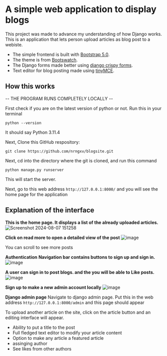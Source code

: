# A simple web application to display blogs
This project was made to advance my understanding of how Django works. This is an application that lets person upload articles as blog post to a webiste.
- The simple frontend is built with [Bootstrap 5.0](https://getbootstrap.com/docs/5.0/getting-started/introduction/).
- The theme is from [Bootswatch](https://bootswatch.com/). 
- The Django forms made better using [django crispy forms](https://pypi.org/project/django-crispy-forms/). 
- Text editor for blog posting made using [tinyMCE](https://django-tinymce.readthedocs.io/en/latest/installation.html).

## How this works
-- THE PROGRAM RUNS COMPLETELY LOCALLY --

First check if you are on the latest version of python or not. Run this in your terminal
```
python --version
```
It should say Python 3.11.4

Next, Clone this GitHub respository:
```
git clone https://github.com/nrngxv/blogsite.git
```

Next, cd into the directory where the git is cloned, and run this command
```
python manage.py runserver
```
This will start the server.

Next, go to this web address ```http://127.0.0.1:8000/``` and you will see the home page for the application

## Explanation of the interface
**This is the home page. It displays a list of the already uploaded articles.**
![Screenshot 2024-08-07 151258](https://github.com/user-attachments/assets/3d2450eb-7333-4be2-8a5f-4ff7c8dfd131)

**Click on read more to open a detailed view of the post**
![image](https://github.com/user-attachments/assets/00533118-3096-4134-9a13-5cdf38e39536)

You can scroll to see more posts

**Authentication**
**Navigation bar contains buttons to sign up and sign in.**
![image](https://github.com/user-attachments/assets/ed6f8a49-087b-4d4d-9fe6-ddd8f1abb0d0)

**A user can sign in to post blogs. and the you will be able to Like posts.**
![image](https://github.com/user-attachments/assets/29051ec2-d690-418f-97e0-dff0041f26ff)

**Sign up to make a new admin account locally**
![image](https://github.com/user-attachments/assets/7f24b421-ba41-4f31-ac94-947661bb537f)


**Django admin page**
Navigate to django admin page. Put this in the web address ```http://127.0.0.1:8000/admin``` and this page should appear

To upload another article on the site, click on the article button and an editing interface will appear.
- Ability to put a title to the post
- Full fledged text editor to modify your article content
- Option to make any article a featured article
- assinging author
- See likes from other authors
